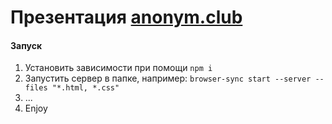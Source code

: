 # Презентация [anonym.club](http://anonym.club)

#### Запуск
1. Установить зависимости при помощи `npm i`
2. Запустить сервер в папке, например: `browser-sync start --server --files "*.html, *.css"`
3. ...
4. Enjoy
